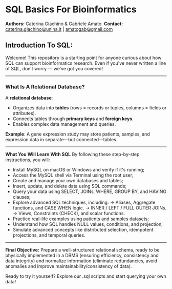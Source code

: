 # SQL Basics For Bioinformatics

**Authors:** Caterina Giachino & Gabriele Amato.
**Contact:** caterina.giachino@unina.it | amatogab@gmail.com

## Introduction To SQL:
Welcome! This repository is a starting point for anyone curious about how SQL can support bioinformatics research. Even if you've never written a line of SQL, don’t worry — we’ve got you covered!

---

### What Is A Relational Database?

A **relational database**:
* Organizes data into **tables** (rows = records or tuples, columns = fields or attributes).
* Connects tables through **primary keys** and **foreign keys**.
* Enables complex data management and queries.

**Example**: A gene expression study may store patients, samples, and expression data in separate—but connected—tables.

---

**What You Will Learn With SQL**
By following these step-by-step instructions, you will:

- Install MySQL on macOS or Windows and verify if it's running;
- Access the MySQL shell via Terminal using the root user;
- Create and manage your own databases and tables;
- Insert, update, and delete data using SQL commands;
- Query your data using SELECT, JOINs, WHERE, GROUP BY, and HAVING clauses;
- Explore advanced SQL techniques, including:
  -> Aliases, Aggregate functions, and CASE WHEN logic.
  -> INNER / LEFT / FULL OUTER JOINs.
  -> Views, Constraints (CHECK), and scalar functions.
- Practice real-life examples using patients and samples datasets;
- Understand how SQL handles NULL values, conditions, and projection;
- Simulate advanced concepts like distributed selection, idempotent projections, and temporal queries.

---

**Final Objective:** 
Prepare a well-structured relational schema, ready to be physically implemented in a DBMS (ensuring efficiency, consistency and data integrity) and normalize information (eliminate redundancies, avoid anomalies and improve maintainability/consistency of data).

Ready to try it yourself? Explore our .sql scripts and start querying your own data!
